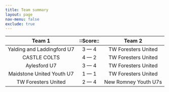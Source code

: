 ```yaml
---
title: Team summary
layout: page
nav-menu: false
exclude: true
---
```




|           Team 1           |  ::Score::  |        Team 2        |
|:--------------------------:|:-----------:|:--------------------:|
| Yalding and Laddingford U7 | 3 &mdash; 4 | TW Foresters United  |
|        CASTLE COLTS        | 4 &mdash; 2 | TW Foresters United  |
|        Aylesford U7        | 3 &mdash; 4 | TW Foresters United  |
| Maidstone United Youth U7  | 1 &mdash; 1 | TW Foresters United  |
|    TW Foresters United     | 2 &mdash; 4 | New Romney Youth U7s |

 <br /><br /><br />
